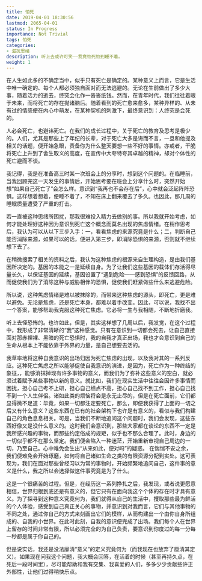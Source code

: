 ```yaml
---
title: 怕死
date: 2019-04-01 18:30:56
lastmod: 2065-04-01
status: In Progress
importance: Not Trivial
tags: 怕死
categories:
- 滋扰思绪
description: 听上去或许可笑——我竟怕死怕到睡不着。
weight: 1
---
```






在人生如此多的不确定当中，似乎只有死亡是确定的。某种意义上而言，它是生活中唯一确定的、每个人都必须独自面对而无法逃避的。无论在生前做出了多少大事，随着活力的逝去，终究会化作一沓沓纸钱。然而，在青年时代，我们往往着眼于未来，而将死亡的存在抛诸脑后。随着看到的死亡愈来愈多，某种异样的、从未有过的情感便在内心中萌发，在某种契机的刺激下，最终意识到：人终究是会死的。

人必会死亡，也避讳死亡。在我们的成长过程中，关于死亡的教育及思考是极少的。人们，尤其是那些上了年纪的长辈，对于死亡大多是诲而不言，一旦和他提及相关的话题，便开始急眼，责备你为什么整天要想一些不好的事情。亦或者，干脆将死亡上升到了舍生取义的高度，在宣传中大夸特夸其卓越的精神，却对个体性的死亡避而不谈。

我记得，我是在准备高三时某一次班会上的分享时，想到这个问题的。在临睡前，当我回顾完这一天发生的事情后，开始思考要在班会上分享什么时，突然开始想“如果自己死亡了”会怎么样。意识到“我再也不会存在后”，心中就会泛起阵阵恐惧。这样想着想着，便睡不着了，不知在床上翻来覆去了多久。也因此，那几周的睡眠质量遭受了严重的打击。

若一直被这种思绪所困扰，那我很难投入精力去做别的事。所以我就开始考虑，如何才能处理好这种因为意识到死亡这个概念而莫名出现的焦虑情绪。在稍作思考后，我认为可以从以下三步入手：一，看看焦虑的来源究竟是什么；二，判断自己能否消除来源，如果可以的话，便进入第三步，即消除恐惧的来源，否则就不继续想下去了。

在稍微搜索了相关的资料之后，我认为这种焦虑的根源来自生理构造，是由我们基因所决定的。基因的本能之一是延续自身。为了让我们这些基因的载体们存活得尽量长久，以保证基因的延续，基因设置了“遇到危险——感到恐惧”的反馈回路，从而促使我们为了消除这种与威胁相伴的恐惧，促使我们赶紧做些什么来逃避危险。

所以说，这种焦虑情绪是难以被抹除的，而带来这种焦虑的源头，即死亡，更是难以避免。无论是焦虑，还是死亡本身，都难以着手改变。因此，可以说，我找不出一个答案，能够帮助我克服这种死亡焦虑。它必将一生与我相随，不断地折磨我。

听上去怪恐怖的。也许如此，但是，其实这样想了几周以后，我发觉，在这个过程中，我形成了非常清晰的“我”这种感觉。只有在意识到一切都会死去，让自己直接面对那赤裸裸、黑暗的死亡恐惧时，我的自我才真正出场，我也才会意识到自己的生命从根本上不能依靠于外界的力量，是自己想要去活的。

我草率地将这种自我意识的出场归因为死亡焦虑的出现，以及我对其的一系列反应。这种死亡焦虑之所以能够促使自我意识的演进，是因为，死亡作为一种终结的象征，，能够消抹掉现有许多事物的意义，而我们为了弥补这些意义的空白，就必须试着赋予某些事物以新的意义。就比如，我们在现实生活中往往会因许多事情而困扰，担心自己考不上研，担心自己绩点不高，担心自己找不到工作，担心自己找不到一个人生伴侣。诸如此类的烦恼将会是永无止尽的，但是在死亡面前，它们都显得微不足道：毕竟，如果一切都注定要死亡，那么，即便我获得了上面的一切之后又有什么意义？这些东西在已有的社会架构下也许是有意义的，看似与我们构建自己的角色息息相关。可是，当我们不断地追问这个问题时，我们会发现，这些东西好像又是没什么意义的。这时我们会意识到，那些大家都在谈论的东西不一定是我所感兴趣的事物，而那些约定俗成的规矩，似乎也不那么合理了。此时，身边的一切似乎都不在那么坚定。我们便会陷入一种迷茫，开始重新审视自己周边的一切，乃至自己。心中难免会生出“从来如此，便对吗”的疑惑。 在惴惴不安之余，我们便难免会开始琢磨，如何将自己诸如生命之类的有限资源分配到实处。这可表现为，我们在面对那些曾经习以为常的事物时，开始频繁地追问自己，这件事的意义是什么，我之所以会选择做这件事究竟是为了什么。

这是一个很痛苦的过程。但是，在经历这一系列挣扎之后，我发现，或者说更愿意相信，世界归根到底还是有意义的，但它只有在面向我这个个体的存在时才具有意义。为了探寻到这种意义究竟何为，我们就得从自己的生活中，攫取那些最为鲜活的个人体验，感受到自己真正关心的事物，并意识到对我而言，它们与其他事物的不同之处，通过你自己的方式来刻画出它们的模样，从而构建出一个由你自身所组成的、自我的小世界。在此时此刻，自我的意识便完成了出场。我们每个人在世界上留存的时间非常有限，所以必须完全的为自己负责，要意识到你度过的每一分每一秒都是属于你自己的。

但是说实话，我还是没法廓清“意义”的定义究竟何为（而我现在也放弃了厘清其定义）。如果现在问我这个问题，我大概会回答，在活着的时候（甚至再持久点，在死后一段时间里），尽可能帮助和我有交集、我喜爱的人们，多多少少贡献些许正外部性，让他们过得稍快乐点。
